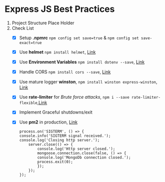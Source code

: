 # Express JS Best Practices

1) Project Structure
    Place Holder
2) Check List
   * [x] Setup **.npmrc**
        ```npm config set save=true``` & ```npm config set save-exact=true```
   * [x] Use **helmet** ```npm install helmet```, [Link](https://github.com/helmetjs/helmet)
   * [x] Use **Environment Variables** ```npm install dotenv --save```, [Link](https://github.com/motdotla/dotenv)
   * [x] Handle CORS ```npm install cors --save```, [Link](https://github.com/expressjs/cors)
   * [x] Use mature logger **winston**, ```npm install winston express-winston```, [Link](https://github.com/bithavoc/express-winston)
   * [x] Use **rate-limiter** for _Brute force attacks_, ```npm i --save rate-limiter-flexible```,[Link](https://github.com/animir/node-rate-limiter-flexible) 
   * [x] Implement Graceful shutdowns/exit
   * [x] Use **pm2** in production, [Link](http://pm2.keymetrics.io/)
        ```
        process.on('SIGTERM', () => {
        console.info('SIGTERM signal received.');
        console.log('Closing http server.');
            server.close(() => {
                console.log('Http server closed.');
                mongoose.connection.close(false, () => {
                console.log('MongoDb connection closed.');
                process.exit(0);
                });
            });
        });
        ```
    
